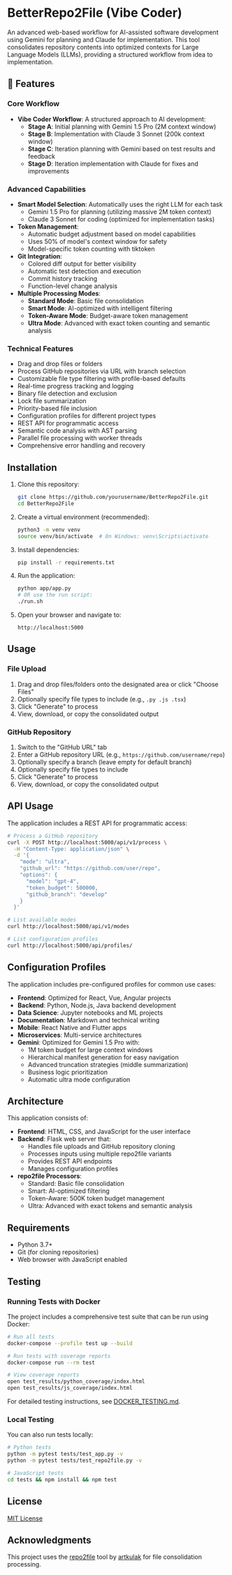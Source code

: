# BetterRepo2File (Vibe Coder)

An advanced web-based workflow for AI-assisted software development using Gemini for planning and Claude for implementation. This tool consolidates repository contents into optimized contexts for Large Language Models (LLMs), providing a structured workflow from idea to implementation.

## 🚀 Features

### Core Workflow
- **Vibe Coder Workflow**: A structured approach to AI development:
  - **Stage A**: Initial planning with Gemini 1.5 Pro (2M context window)
  - **Stage B**: Implementation with Claude 3 Sonnet (200k context window)
  - **Stage C**: Iteration planning with Gemini based on test results and feedback
  - **Stage D**: Iteration implementation with Claude for fixes and improvements

### Advanced Capabilities
- **Smart Model Selection**: Automatically uses the right LLM for each task
  - Gemini 1.5 Pro for planning (utilizing massive 2M token context)
  - Claude 3 Sonnet for coding (optimized for implementation tasks)
- **Token Management**: 
  - Automatic budget adjustment based on model capabilities
  - Uses 50% of model's context window for safety
  - Model-specific token counting with tiktoken
- **Git Integration**:
  - Colored diff output for better visibility
  - Automatic test detection and execution
  - Commit history tracking
  - Function-level change analysis
- **Multiple Processing Modes**:
  - **Standard Mode**: Basic file consolidation
  - **Smart Mode**: AI-optimized with intelligent filtering
  - **Token-Aware Mode**: Budget-aware token management
  - **Ultra Mode**: Advanced with exact token counting and semantic analysis

### Technical Features
- Drag and drop files or folders
- Process GitHub repositories via URL with branch selection
- Customizable file type filtering with profile-based defaults
- Real-time progress tracking and logging
- Binary file detection and exclusion
- Lock file summarization
- Priority-based file inclusion
- Configuration profiles for different project types
- REST API for programmatic access
- Semantic code analysis with AST parsing
- Parallel file processing with worker threads
- Comprehensive error handling and recovery

## Installation

1. Clone this repository:
   ```bash
   git clone https://github.com/yourusername/BetterRepo2File.git
   cd BetterRepo2File
   ```

2. Create a virtual environment (recommended):
   ```bash
   python3 -m venv venv
   source venv/bin/activate  # On Windows: venv\Scripts\activate
   ```

3. Install dependencies:
   ```bash
   pip install -r requirements.txt
   ```

4. Run the application:
   ```bash
   python app/app.py
   # OR use the run script:
   ./run.sh
   ```

5. Open your browser and navigate to:
   ```
   http://localhost:5000
   ```

## Usage

### File Upload
1. Drag and drop files/folders onto the designated area or click "Choose Files"
2. Optionally specify file types to include (e.g., `.py .js .tsx`)
3. Click "Generate" to process
4. View, download, or copy the consolidated output

### GitHub Repository
1. Switch to the "GitHub URL" tab
2. Enter a GitHub repository URL (e.g., `https://github.com/username/repo`)
3. Optionally specify a branch (leave empty for default branch)
4. Optionally specify file types to include
5. Click "Generate" to process
6. View, download, or copy the consolidated output

## API Usage

The application includes a REST API for programmatic access:

```bash
# Process a GitHub repository
curl -X POST http://localhost:5000/api/v1/process \
  -H "Content-Type: application/json" \
  -d '{
    "mode": "ultra",
    "github_url": "https://github.com/user/repo",
    "options": {
      "model": "gpt-4",
      "token_budget": 500000,
      "github_branch": "develop"
    }
  }'

# List available modes
curl http://localhost:5000/api/v1/modes

# List configuration profiles
curl http://localhost:5000/api/profiles/
```

## Configuration Profiles

The application includes pre-configured profiles for common use cases:

- **Frontend**: Optimized for React, Vue, Angular projects
- **Backend**: Python, Node.js, Java backend development
- **Data Science**: Jupyter notebooks and ML projects
- **Documentation**: Markdown and technical writing
- **Mobile**: React Native and Flutter apps
- **Microservices**: Multi-service architectures
- **Gemini**: Optimized for Gemini 1.5 Pro with:
  - 1M token budget for large context windows
  - Hierarchical manifest generation for easy navigation
  - Advanced truncation strategies (middle summarization)
  - Business logic prioritization
  - Automatic ultra mode configuration

## Architecture

This application consists of:

- **Frontend**: HTML, CSS, and JavaScript for the user interface
- **Backend**: Flask web server that:
  - Handles file uploads and GitHub repository cloning
  - Processes inputs using multiple repo2file variants
  - Provides REST API endpoints
  - Manages configuration profiles
- **repo2file Processors**:
  - Standard: Basic file consolidation
  - Smart: AI-optimized filtering
  - Token-Aware: 500K token budget management
  - Ultra: Advanced with exact tokens and semantic analysis

## Requirements

- Python 3.7+
- Git (for cloning repositories)
- Web browser with JavaScript enabled

## Testing

### Running Tests with Docker

The project includes a comprehensive test suite that can be run using Docker:

```bash
# Run all tests
docker-compose --profile test up --build

# Run tests with coverage reports
docker-compose run --rm test

# View coverage reports
open test_results/python_coverage/index.html
open test_results/js_coverage/index.html
```

For detailed testing instructions, see [DOCKER_TESTING.md](DOCKER_TESTING.md).

### Local Testing

You can also run tests locally:

```bash
# Python tests
python -m pytest tests/test_app.py -v
python -m pytest tests/test_repo2file.py -v

# JavaScript tests
cd tests && npm install && npm test
```

## License

[MIT License](LICENSE)

## Acknowledgments

This project uses the [repo2file](https://github.com/artkulak/repo2file) tool by [artkulak](https://github.com/artkulak) for file consolidation processing.